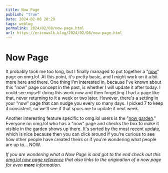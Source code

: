 ```yaml
---
title: Now Page
publish: "true"
Date: 2024-02-08 20:29
tags: weblog
permalink: 2024/02/08/now-page.html
url: https://ericmwalk.blog/2024/02/08/now-page.html
---
```


# Now Page

It probably took me too long, but I finally managed to put together a "[now](https://ericmwalk.omg.lol/now)" page on omg.lol. At this point, it's pretty basic, and I might work on it a bit more here and there. One thing I'm interested in, because I've known about this "now" page concept in the past, is whether I will update it after today. I could see myself doing this work now and then forgetting I had a page like that, never returning to it a week or two later. However, there's a setting in your "now" page that can nudge you every so many days. I picked 7 to keep it consistent, so we'll see if that spurs me to update it next week.

Another interesting feature specific to omg.lol users is the "[now garden](https://now.garden)." Everyone on omg.lol who has a "now" page and checks the box to make it visible in the garden shows up there. It's sorted by the most recent update, which is nice because then you can click around if you're curious to see how other people have created theirs or if you're wondering what people are up to... NOW.

*If you are wondering what a Now Page is and got to the end check out this [omg.lol now page reference](https://home.omg.lol/info/now) that also links to the origination of a now page for even **more** information.*
